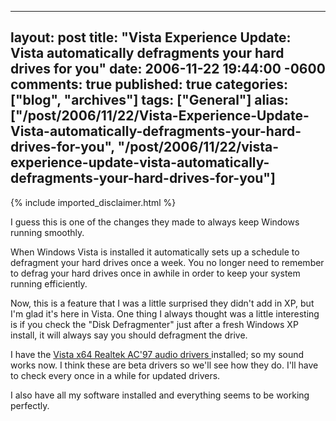   ---
  layout: post
  title: "Vista Experience Update: Vista automatically defragments your hard drives for you"
  date: 2006-11-22 19:44:00 -0600
  comments: true
  published: true
  categories: ["blog", "archives"]
  tags: ["General"]
  alias: ["/post/2006/11/22/Vista-Experience-Update-Vista-automatically-defragments-your-hard-drives-for-you", "/post/2006/11/22/vista-experience-update-vista-automatically-defragments-your-hard-drives-for-you"]
  ---
<!-- more -->
{% include imported_disclaimer.html %}
<p>I guess this is one of the changes they made to always keep Windows running smoothly.</p>
<p>When Windows Vista is installed it automatically sets up a schedule to defragment your hard drives once a week. You no longer need to remember to defrag your hard drives once in awhile in order to keep your system running efficiently.</p>
<p>Now, this is a feature that I was a little surprised they didn't add in XP, but I'm glad it's here in Vista. One thing I always thought was a little interesting is if you check the&nbsp;"Disk Defragmenter" just after a fresh Windows XP install, it will always say you should defragment the drive.</p>
<p>I have the <a href="http://www.realtek.com.tw/downloads/downloadsView.aspx?Langid=1&amp;PNid=23&amp;PFid=23&amp;Level=4&amp;Conn=3&amp;DownTypeID=3&amp;GetDown=false#AC">Vista x64 Realtek AC'97 audio drivers </a>installed; so my sound works now. I think these are beta drivers so we'll see how they do. I'll have to check every once in a while for updated drivers.</p>
<p>I also have all my software installed and everything seems to be working perfectly.</p>
